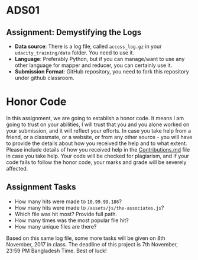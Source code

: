 # ADS01

## Assignment: Demystifying the Logs

- **Data source**: There is a log file, called `access_log.gz` in your `udacity_training/data` folder. You need to use it.
- **Language**: Preferably Python, but if you can manage/want to use any other language for mapper and reducer, you can certainly use it.
- **Submission Format**: GitHub repository, you need to fork this repository under github classroom.

# Honor Code
In this assignment, we are going to establish a honor code. It means I am going to trust on your abilities, I will trust that you and you alone worked on your submission, and it will reflect your efforts. In case you take help from a friend, or a classmate, or a website, or from any other source - you will have to provide the details about how you received the help and to what extent. Please include details of how you received help in the [Contributions.md](Contributions.md) file in case you take help. Your code will be checked for plagiarism, and if your code fails to follow the honor code, your marks and grade will be severely affected.

## Assignment Tasks
- How many hits were made to `10.99.99.186`?
- How many hits were made to `/assets/js/the-associates.js`?
- Which file was hit most? Provide full path.
- How many times was the most popular file hit?
- How many unique files are there?

Based on this same log file, some more tasks will be given on 8th November, 2017 in class. The deadline of this project is 7th November, 23:59 PM Bangladesh Time.
Best of luck!